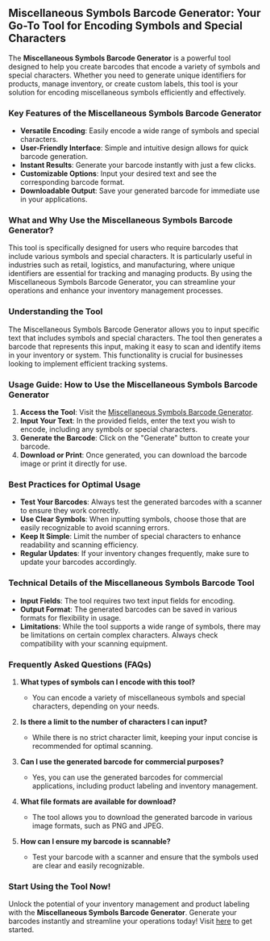 ## Miscellaneous Symbols Barcode Generator: Your Go-To Tool for Encoding Symbols and Special Characters

The **Miscellaneous Symbols Barcode Generator** is a powerful tool designed to help you create barcodes that encode a variety of symbols and special characters. Whether you need to generate unique identifiers for products, manage inventory, or create custom labels, this tool is your solution for encoding miscellaneous symbols efficiently and effectively.

### Key Features of the Miscellaneous Symbols Barcode Generator

- **Versatile Encoding**: Easily encode a wide range of symbols and special characters.
- **User-Friendly Interface**: Simple and intuitive design allows for quick barcode generation.
- **Instant Results**: Generate your barcode instantly with just a few clicks.
- **Customizable Options**: Input your desired text and see the corresponding barcode format.
- **Downloadable Output**: Save your generated barcode for immediate use in your applications.

### What and Why Use the Miscellaneous Symbols Barcode Generator?

This tool is specifically designed for users who require barcodes that include various symbols and special characters. It is particularly useful in industries such as retail, logistics, and manufacturing, where unique identifiers are essential for tracking and managing products. By using the Miscellaneous Symbols Barcode Generator, you can streamline your operations and enhance your inventory management processes.

### Understanding the Tool

The Miscellaneous Symbols Barcode Generator allows you to input specific text that includes symbols and special characters. The tool then generates a barcode that represents this input, making it easy to scan and identify items in your inventory or system. This functionality is crucial for businesses looking to implement efficient tracking systems.

### Usage Guide: How to Use the Miscellaneous Symbols Barcode Generator

1. **Access the Tool**: Visit the [Miscellaneous Symbols Barcode Generator](https://www.inayam.co/barcode/symbol).
2. **Input Your Text**: In the provided fields, enter the text you wish to encode, including any symbols or special characters.
3. **Generate the Barcode**: Click on the "Generate" button to create your barcode.
4. **Download or Print**: Once generated, you can download the barcode image or print it directly for use.

### Best Practices for Optimal Usage

- **Test Your Barcodes**: Always test the generated barcodes with a scanner to ensure they work correctly.
- **Use Clear Symbols**: When inputting symbols, choose those that are easily recognizable to avoid scanning errors.
- **Keep It Simple**: Limit the number of special characters to enhance readability and scanning efficiency.
- **Regular Updates**: If your inventory changes frequently, make sure to update your barcodes accordingly.

### Technical Details of the Miscellaneous Symbols Barcode Tool

- **Input Fields**: The tool requires two text input fields for encoding.
- **Output Format**: The generated barcodes can be saved in various formats for flexibility in usage.
- **Limitations**: While the tool supports a wide range of symbols, there may be limitations on certain complex characters. Always check compatibility with your scanning equipment.

### Frequently Asked Questions (FAQs)

1. **What types of symbols can I encode with this tool?**
   - You can encode a variety of miscellaneous symbols and special characters, depending on your needs.

2. **Is there a limit to the number of characters I can input?**
   - While there is no strict character limit, keeping your input concise is recommended for optimal scanning.

3. **Can I use the generated barcode for commercial purposes?**
   - Yes, you can use the generated barcodes for commercial applications, including product labeling and inventory management.

4. **What file formats are available for download?**
   - The tool allows you to download the generated barcode in various image formats, such as PNG and JPEG.

5. **How can I ensure my barcode is scannable?**
   - Test your barcode with a scanner and ensure that the symbols used are clear and easily recognizable.

### Start Using the Tool Now!

Unlock the potential of your inventory management and product labeling with the **Miscellaneous Symbols Barcode Generator**. Generate your barcodes instantly and streamline your operations today! Visit [here](https://www.inayam.co/barcode/symbol) to get started.